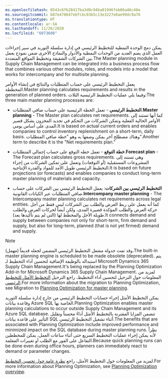 ```yaml
---
ms.openlocfilehash: 0543c6fb28417ba3d0c94ba81946feb06a46c48e
ms.sourcegitcommit: b87e478647ebfcbc03b5c13e3227e8ae99dc9a76
ms.translationtype: HT
ms.contentlocale: ar-SA
ms.lasthandoff: 11/26/2020
ms.locfileid: "6073608"
---
```

<span data-ttu-id="014ac-101">يمكن دمج الوحدة النمطية للتخطيط الرئيسي في إدارة سلسلة التوريد في سير إجراءات العمل الذي يضم العديد من الوحدات النمطية والأدوار والنماذج الأخرى ضمن نموذج يعمل بين الشركات الشقيقة وتخطيط المواقع المتعددة.</span><span class="sxs-lookup"><span data-stu-id="014ac-101">The Master planning module in Supply Chain Management can be integrated into a business process flow that combines various other modules, roles, and models into a model that works for intercompany and for multisite planning.</span></span>

<span data-ttu-id="014ac-102">يعمل التخطيط الرئيسي على حساب المتطلبات والنتائج في إنشاء الأوامر المخططة.</span><span class="sxs-lookup"><span data-stu-id="014ac-102">Master planning calculates requirements and results in the generation of planned orders.</span></span> <span data-ttu-id="014ac-103">وفيما يلي عمليات التخطيط الرئيسية الثلاث:</span><span class="sxs-lookup"><span data-stu-id="014ac-103">The three main master planning processes are:</span></span>

-   <span data-ttu-id="014ac-104">**التخطيط الرئيسي** - تعمل الخطة الرئيسية على حساب صافي المتطلبات.</span><span class="sxs-lookup"><span data-stu-id="014ac-104">**Master planning** - The Master plan calculates net requirements.</span></span>
    <span data-ttu-id="014ac-105">كما أنها تستند إلى الأوامر الحالية الفعلية وتمكن الشركات من التحكم في تجديد المخزون بشكل قصير المدى على أساس يومي.</span><span class="sxs-lookup"><span data-stu-id="014ac-105">It is based on actual current orders and enables companies to control inventory replenishment on a short-term, daily basis.</span></span>
    <span data-ttu-id="014ac-106">وهناك مصطلح آخر يمكن وصفها به وهو "خطة صافي المتطلبات".</span><span class="sxs-lookup"><span data-stu-id="014ac-106">Another term to describe it is the "Net requirements plan."</span></span>

-   <span data-ttu-id="014ac-107">**خطة التوقع** - تعمل خطه التوقع على حساب إجمالي المتطلبات.</span><span class="sxs-lookup"><span data-stu-id="014ac-107">**Forecast plan** - The Forecast plan calculates gross requirements.</span></span>
    <span data-ttu-id="014ac-108">وهي تستند إلى المشروعات المستقبلية (أو التوقعات) وتعمل على تمكين الشركات من إجراء التخطيط الرئيسي طويل الأمد للمواد والقدرة الإنتاجية.</span><span class="sxs-lookup"><span data-stu-id="014ac-108">It is based on future projections (or forecasts) and enables companies to conduct long-term master planning of materials and capacity.</span></span>

-   <span data-ttu-id="014ac-109">**التخطيط الرئيسي بين الشركات**: يعمل التخطيط الرئيسي بين الشركات على حساب صافي المتطلبات عبر الكيانات القانونية.</span><span class="sxs-lookup"><span data-stu-id="014ac-109">**Intercompany master planning** - The Intercompany master planning calculates net requirements across legal entities.</span></span> <span data-ttu-id="014ac-110">كما أنه يعمل على ربط العرض والطلب بين الشركات ليس فقط من أجل حركة العرض والطلب المؤكدة قصيرة المدى، ولكن أيضاً لحركات العرض والطلب طويلة الأجل والمخطط لها (التي لم يتم تأكيدها بعد).</span><span class="sxs-lookup"><span data-stu-id="014ac-110">It connects demand and supply between companies not only for short-term, firm demand and supply, but also for long-term, planned (that is not yet firmed) demand and supply.</span></span>

> [!NOTE]
> <span data-ttu-id="014ac-111">وقد تمت جدولة مشغل التخطيط الرئيسي المضمن لجعله قديماً (مهمل).</span><span class="sxs-lookup"><span data-stu-id="014ac-111">The built-in master planning engine is scheduled to be made obsolete (deprecated).</span></span> <span data-ttu-id="014ac-112">يتم استبداله بالوظيفة الإضافية لتحسين أداء التخطيط لـ Microsoft Dynamics 365 Supply Chain Management.</span><span class="sxs-lookup"><span data-stu-id="014ac-112">It's being replaced by the Planning Optimization Add-in for Microsoft Dynamics 365 Supply Chain Management.</span></span> <span data-ttu-id="014ac-113">لمزيد من المعلومات حول الترحيل لتحسين أداء التخطيط، راجع الترحيل [التخطيط الأمثل للتخطيط الرئيسي](https://docs.microsoft.com/dynamics365/supply-chain/master-planning/new-master-planning-engine/?azure-portal=true).</span><span class="sxs-lookup"><span data-stu-id="014ac-113">For more information about the migration to Planning Optimization, see Migration to [Planning Optimization for master planning](https://docs.microsoft.com/dynamics365/supply-chain/master-planning/new-master-planning-engine/?azure-portal=true).</span></span>

<span data-ttu-id="014ac-114">يمكن التخطيط الأمثل إجراء حسابات التخطيط الرئيسي من خارج إدارة سلسلة التوريد وقاعدة بيانات Azure SQL الخاصة بها.</span><span class="sxs-lookup"><span data-stu-id="014ac-114">Planning Optimization enables master planning calculations to occur outside Supply Chain Management and its Azure SQL database.</span></span> <span data-ttu-id="014ac-115">تتضمن المزايا المقترنة بالتخطيط الأمثل أداءً محسناً وتقليل التأثير على قاعدة بيانات SQL أثناء تشغيل التخطيط الرئيسي.</span><span class="sxs-lookup"><span data-stu-id="014ac-115">The benefits that are associated with Planning Optimization include improved performance and minimized impact on the SQL database during master planning runs.</span></span> <span data-ttu-id="014ac-116">نظراً لأنه يمكن إجراء عمليات التخطيط السريع حتى أثناء ساعات العمل، يمكن للمخططين التفاعل على الفور مع الطلب أو تغييرات المعلمة.</span><span class="sxs-lookup"><span data-stu-id="014ac-116">Because quick planning runs can be done even during office hours, planners can immediately react to demand or parameter changes.</span></span>

<span data-ttu-id="014ac-117">لمزيد من المعلومات حول التخطيط الأمثل، راجع [نظرة عامة حول تحسين التخطيط](https://docs.microsoft.com/dynamics365/supply-chain/master-planning/planning-optimization/planning-optimization-overview/?azure-portal=true).</span><span class="sxs-lookup"><span data-stu-id="014ac-117">For more information about Planning Optimization, see [Planning Optimization overview](https://docs.microsoft.com/dynamics365/supply-chain/master-planning/planning-optimization/planning-optimization-overview/?azure-portal=true).</span></span>


